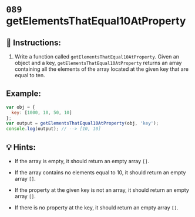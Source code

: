 # `089` getElementsThatEqual10AtProperty

## 📝 Instructions:

1. Write a function called `getElementsThatEqual10AtProperty`. Given an object and a key, `getElementsThatEqual10AtProperty` returns an array containing all the elements of the array located at the given key that are equal to ten.

## Example:

```js
var obj = {
  key: [1000, 10, 50, 10]
};
var output = getElementsThatEqual10AtProperty(obj, 'key');
console.log(output); // --> [10, 10]
```

## 💡 Hints:

+ If the array is empty, it should return an empty array `[]`.

+ If the array contains no elements equal to 10, it should return an empty array `[]`.

+ If the property at the given key is not an array, it should return an empty array `[]`.

+ If there is no property at the key, it should return an empty array `[]`.
